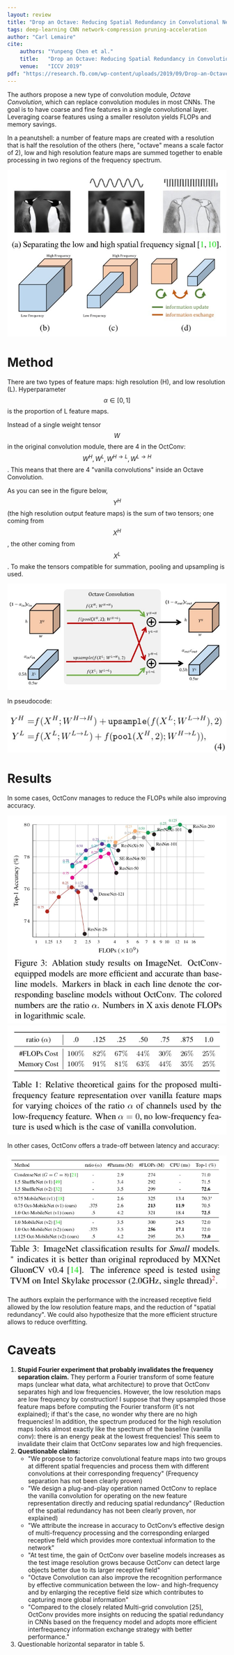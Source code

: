 ```yaml
---
layout: review
title: "Drop an Octave: Reducing Spatial Redundancy in Convolutional Neural Networks with Octave Convolution"
tags: deep-learning CNN network-compression pruning-acceleration
author: "Carl Lemaire"
cite:
    authors: "Yunpeng Chen et al."
    title:   "Drop an Octave: Reducing Spatial Redundancy in Convolutional Neural Networks with Octave Convolution"
    venue:   "ICCV 2019"
pdf: "https://research.fb.com/wp-content/uploads/2019/09/Drop-an-Octave-Reducing-Spatial-Redundancy-in-Convolutional-Neural-Networks-with-Octave-Convolution.pdf"
---
```


The authors propose a new type of convolution module, _Octave Convolution_, which can replace convolution modules in most CNNs. The goal is to have coarse and fine features in a single convolutional layer. Leveraging coarse features using a smaller resoluton yields FLOPs and memory savings.

In a peanutshell: a number of feature maps are created with a resolution that is half the resolution of the others (here, "octave" means a scale factor of 2), low and high resolution feature maps are summed together to enable processing in two regions of the frequency spectrum.

![](/article/images/octconv/fig1.jpg)

# Method

There are two types of feature maps: high resolution (H), and low resolution (L). Hyperparameter $$\alpha \in [0,1]$$ is the proportion of L feature maps.

Instead of a single weight tensor $$W$$ in the original convolution module, there are 4 in the OctConv: $$W^H, W^L, W^{H \rightarrow L}, W^{L \rightarrow H}$$. This means that there are 4 "vanilla convolutions" inside an Octave Convolution.

As you can see in the figure below, $$Y^H$$ (the high resolution output feature maps) is the sum of two tensors; one coming from $$X^H$$, the other coming from $$X^L$$. To make the tensors compatible for summation, pooling and upsampling is used.

![](/article/images/octconv/fig2a.jpg)

In pseudocode:

![](/article/images/octconv/eq4.jpg)

# Results

In some cases, OctConv manages to reduce the FLOPs while also improving accuracy.

![](/article/images/octconv/fig3.jpg)
![](/article/images/octconv/table1.jpg)

In other cases, OctConv offers a trade-off between latency and accuracy:

![](/article/images/octconv/tab3.jpg)

The authors explain the performance with the increased receptive field allowed by the low resolution feature maps, and the reduction of "spatial redundancy". We could also hypothesize that the more efficient structure allows to reduce overfitting.

# Caveats

1. **Stupid Fourier experiment that probably invalidates the frequency separation claim.** They perform a Fourier transform of some feature maps (unclear what data, what architecture) to prove that OctConv separates high and low frequencies. However, the low resolution maps are low frequency by construction! I suppose that they upsampled those feature maps before computing the Fourier transform (it's not explained); if that's the case, no wonder why there are no high frequencies! In addition, the spectrum produced for the high resolution maps looks almost exactly like the spectrum of the baseline (vanilla conv): there is an energy peak at the lowest frequencies! This seem to invalidate their claim that OctConv separates low and high frequencies.
2. **Questionable claims:**
	* "We propose to factorize convolutional feature maps into two groups at different spatial frequencies and process them with different convolutions at their corresponding frequency" (Frequency separation has not been clearly proven)
	* "We design a plug-and-play operation named OctConv to replace the vanilla convolution for operating on the new feature representation directly and reducing spatial redundancy" (Reduction of the spatial redundancy has not been clearly proven, nor explained)
	* "We attribute the increase in accuracy to OctConv’s effective design of multi-frequency processing and the corresponding enlarged receptive field which provides more contextual information to the network"
	* "At test time, the gain of OctConv over baseline models increases as the test image resolution grows because OctConv can detect large objects better due to its larger receptive field"
	* "Octave Convolution can also improve the recognition performance by effective communication between the low- and high-frequency and by enlarging the receptive field size which contributes to capturing more global information"
	* "Compared to the closely related Multi-grid convolution [25], OctConv provides more insights on reducing the spatial redundancy in CNNs based on the frequency model and adopts more efficient interfrequency information exchange strategy with better performance."
3. Questionable horizontal separator in table 5.
